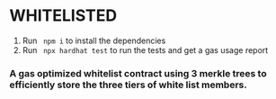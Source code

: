 # WHITELISTED
1. Run ` npm i` to install the dependencies
2. Run ` npx hardhat test` to run the tests and get a gas usage report

### A gas optimized whitelist contract using 3 merkle trees to efficiently store the three tiers of white list members.